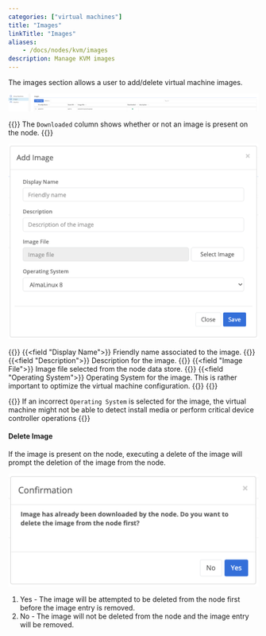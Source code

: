 ```yaml
---
categories: ["virtual machines"]
title: "Images"
linkTitle: "Images"
aliases: 
    - /docs/nodes/kvm/images
description: Manage KVM images
---
```


The images section allows a user to add/delete virtual machine images.

![img](vm_images.png)

{{<alert color="info">}}
The `Downloaded` column shows whether or not an image is present on the node.
{{</alert>}}

![img](vm_add_image.png)

{{<fields>}}
{{<field "Display Name">}}
Friendly name associated to the image.
{{</field>}}
{{<field "Description">}}
Description for the image.
{{</field>}}
{{<field "Image File">}}
Image file selected from the node data store.
{{</field>}}
{{<field "Operating System">}}
Operating System for the image.  This is rather important to optimize the virtual machine configuration.
{{</field>}}
{{</fields>}}

{{<alert color="info">}}
If an incorrect `Operating System` is selected for the image, the virtual machine might not be able to detect install media or perform critical device controller operations
{{</alert>}}

#### Delete Image

If the image is present on the node, executing a delete of the image will prompt the deletion of the image from the node.

![img](vm_image_delete_confirm.png)

1. Yes - The image will be attempted to be deleted from the node first before the image entry is removed.
1. No - The image will not be deleted from the node and the image entry will be removed.